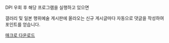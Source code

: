 <html>
<head></head>
<body>

DPI 우회 후 해당 프로그램을 실행하고 있으면 

갤러리 및 일본 행위예술 게시판에 올라오는 신규 게시글마다 자동으로 댓글을 작성하여 포인트를 얻습니다.


<a href='https://github.com/kaca2100/hellven_macro/blob/master/dist/hellven_macro.exe?raw=true'>매크로 다운로드</a>




</body>
</html>